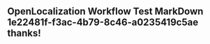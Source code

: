 <properties
ms.topic="hero-topic"
ms.test1="hero-topic"
ms.test2="test"/>

## OpenLocalization Workflow Test MarkDown 1e22481f-f3ac-4b79-8c46-a0235419c5ae thanks!
<!--HONumber=Mar16_HO5-->
